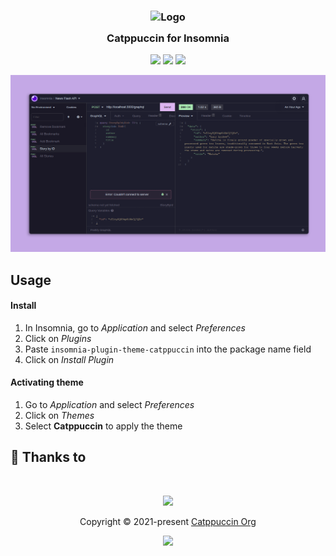 <h3 align="center">
	<img src="https://raw.githubusercontent.com/catppuccin/catppuccin/dev/assets/logos/exports/1544x1544_circle.png" width="100" alt="Logo"/><br/>
	<img src="https://raw.githubusercontent.com/catppuccin/catppuccin/dev/assets/misc/transparent.png" height="30" width="0px"/>
	Catppuccin for Insomnia
	<img src="https://raw.githubusercontent.com/catppuccin/catppuccin/dev/assets/misc/transparent.png" height="30" width="0px"/>
</h3>

<p align="center">
    <a href="https://github.com/opxop/insomnia-catppuccin/stargazers"><img src="https://img.shields.io/github/stars/opxop/insomnia-catppuccin?colorA=1e1e28&colorB=c9cbff&style=for-the-badge&logo=starship"></a>
    <a href="https://github.com/opxop/insomnia-catppuccin/issues"><img src="https://img.shields.io/github/issues/opxop/insomnia-catppuccin?colorA=1e1e28&colorB=f7be95&style=for-the-badge"></a>
    <a href="https://github.com/opxop/insomnia-catppuccin/contributors"><img src="https://img.shields.io/github/contributors/opxop/insomnia-catppuccin?colorA=1e1e28&colorB=b1e1a6&style=for-the-badge"></a>
</p>

![Insomnia Theme Preview](assets/ss.png)

## Usage

#### Install

1. In Insomnia, go to _Application_ and select _Preferences_
2. Click on _Plugins_
3. Paste `insomnia-plugin-theme-catppuccin` into the package name field
4. Click on _Install Plugin_

#### Activating theme

1. Go to _Application_ and select _Preferences_
2. Click on _Themes_
3. Select **Catppuccin** to apply the theme

## 💝 Thanks to

&nbsp;

<p align="center"><img src="https://raw.githubusercontent.com/catppuccin/catppuccin/dev/assets/footers/gray0_ctp_on_line.svg?sanitize=true" /></p>
<p align="center">Copyright &copy; 2021-present <a href="https://github.com/catppuccin" target="_blank">Catppuccin Org</a>
<p align="center"><a href="https://github.com/catppuccin/catppuccin/blob/main/LICENSE"><img src="https://img.shields.io/static/v1.svg?style=for-the-badge&label=License&message=MIT&logoColor=d9e0ee&colorA=302d41&colorB=c9cbff"/></a></p>
